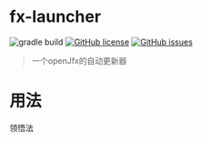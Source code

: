 # fx-launcher

![gradle build](https://img.shields.io/github/workflow/status/unclezs/fx-launcher/Java%20CI%20with%20Gradle) [![GitHub license](https://img.shields.io/github/license/unclezs/fx-launcher?color=%2340C0D0&label=License)](https://github.com/unclezs/fx-launcher/blob/main/LICENSE) [![GitHub issues](https://img.shields.io/github/issues/unclezs/fx-launcher?color=orange&label=Issues)](https://github.com/unclezs/fx-launcher/issues)


> 一个openJfx的自动更新器

# 用法

领悟法

